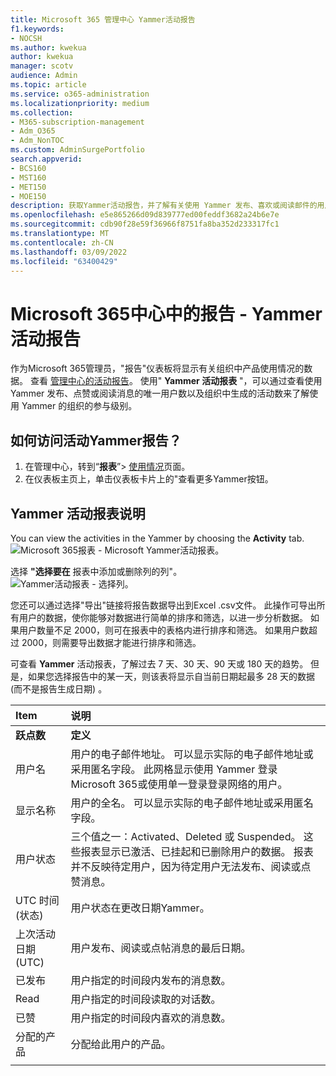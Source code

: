 ```yaml
---
title: Microsoft 365 管理中心 Yammer活动报告
f1.keywords:
- NOCSH
ms.author: kwekua
author: kwekua
manager: scotv
audience: Admin
ms.topic: article
ms.service: o365-administration
ms.localizationpriority: medium
ms.collection:
- M365-subscription-management
- Adm_O365
- Adm_NonTOC
ms.custom: AdminSurgePortfolio
search.appverid:
- BCS160
- MST160
- MET150
- MOE150
description: 获取Yammer活动报告，并了解有关使用 Yammer 发布、喜欢或阅读邮件的用户数量。
ms.openlocfilehash: e5e865266d09d839777ed00feddf3682a24b6e7e
ms.sourcegitcommit: cdb90f28e59f36966f8751fa8ba352d233317fc1
ms.translationtype: MT
ms.contentlocale: zh-CN
ms.lasthandoff: 03/09/2022
ms.locfileid: "63400429"
---
```

# <a name="microsoft-365-reports-in-the-admin-center---yammer-activity-report"></a>Microsoft 365中心中的报告 - Yammer活动报告

作为Microsoft 365管理员，"报告"仪表板将显示有关组织中产品使用情况的数据。 查看 [管理中心的活动报告](activity-reports.md)。 使用" **Yammer 活动报表** "，可以通过查看使用 Yammer 发布、点赞或阅读消息的唯一用户数以及组织中生成的活动数来了解使用 Yammer 的组织的参与级别。 
 
## <a name="how-do-i-get-to-the-yammer-activity-report"></a>如何访问活动Yammer报告？

1. 在管理中心，转到“**报表**”\> <a href="https://go.microsoft.com/fwlink/p/?linkid=2074756" target="_blank">使用情况</a>页面。 
2. 在仪表板主页上，单击仪表板卡片上的"查看更多Yammer按钮。

  
## <a name="interpret-the-yammer-activity-report"></a>Yammer 活动报表说明

You can view the activities in the Yammer by choosing the **Activity** tab.<br/>![Microsoft 365报表 - Microsoft Yammer活动报表。](../../media/9b251183-c2b3-430c-ab2d-58bf11e7e3ae.png)

选择 **"选择要在** 报表中添加或删除列的列"。  <br/> ![Yammer活动报表 - 选择列。](../../media/7ef6351d-f7e9-4504-913d-2c2df9062bf6.png)

您还可以通过选择"导出"链接将报告数据导出到Excel .csv文件。 此操作可导出所有用户的数据，使你能够对数据进行简单的排序和筛选，以进一步分析数据。 如果用户数量不足 2000，则可在报表中的表格内进行排序和筛选。 如果用户数超过 2000，则需要导出数据才能进行排序和筛选。 

可查看 **Yammer** 活动报表，了解过去 7 天、30 天、90 天或 180 天的趋势。 但是，如果您选择报告中的某一天，则该表将显示自当前日期起最多 28 天的数据 (而不是报告生成日期) 。
  
|Item|说明|
|:-----|:-----|
|**跃点数**|**定义**|
|用户名  <br/> |用户的电子邮件地址。 可以显示实际的电子邮件地址或采用匿名字段。 此网格显示使用 Yammer 登录Microsoft 365或使用单一登录登录网络的用户。 <br/> |
|显示名称  <br/> |用户的全名。 可以显示实际的电子邮件地址或采用匿名字段。  <br/> |
|用户状态  <br/> |三个值之一：Activated、Deleted 或 Suspended。 这些报表显示已激活、已挂起和已删除用户的数据。 报表并不反映待定用户，因为待定用户无法发布、阅读或点赞消息。  <br/> |
|UTC 时间 (状态)   <br/> |用户状态在更改日期Yammer。  <br/> |
|上次活动日期 (UTC)   <br/> | 用户发布、阅读或点帖消息的最后日期。  <br/> |
|已发布  <br/> |用户指定的时间段内发布的消息数。 <br/>|
|Read  <br/> |用户指定的时间段读取的对话数。  <br/> |
|已赞  <br/> |用户指定的时间段内喜欢的消息数。  <br/>|
|分配的产品  <br/> |分配给此用户的产品。|
|||